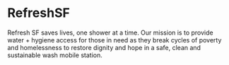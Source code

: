 RefreshSF
=========

Refresh SF saves lives, one shower at a time. Our mission is to provide water + hygiene access for those in need as they break cycles of poverty and homelessness to restore dignity and hope in a safe, clean and sustainable wash mobile station.